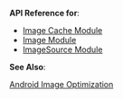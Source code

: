 **API Reference for**:

* [Image Cache Module](https://docs.nativescript.org/api-reference/modules/_ui_image_cache_)
* [Image Module](http://docs.nativescript.org/api-reference/modules/_ui_image_.html)
* [ImageSource Module](https://docs.nativescript.org/api-reference/classes/_image_source_.imagesource)

**See Also**:

[Android Image Optimization](https://docs.nativescript.org/best-practices/images-optimisations)
